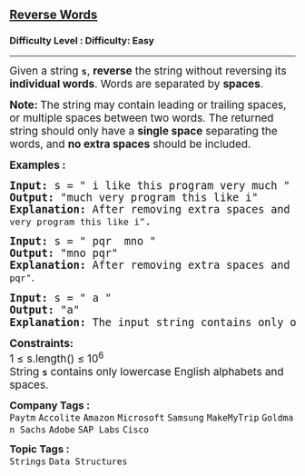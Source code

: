 <h2><a href="https://www.geeksforgeeks.org/problems/reverse-words-in-a-given-string5459/1?page=6&category=Strings&difficulty=Easy&status=unsolved&sortBy=latest">Reverse Words</a></h2><h3>Difficulty Level : Difficulty: Easy</h3><hr><div class="problems_problem_content__Xm_eO"><p><span style="font-size: 14pt;">Given a string <strong><code>s</code></strong>, <strong>reverse</strong> the string without reversing its <strong>individual words</strong>. Words are separated by <strong>spaces</strong>.</span></p>
<p><span style="font-size: 14pt;"><strong>Note: </strong>The string may contain leading or trailing spaces, or multiple spaces between two words. The returned string should only have a <strong>single space</strong> separating the words, and <strong>no extra spaces</strong> should be included.</span></p>
<p><span style="font-size: 14pt;"><strong>Examples :</strong></span></p>
<pre><span style="font-size: 14pt;"><strong>Input: </strong>s = " i like this program very much "<br><strong>Output: </strong>"much very program this like i"<strong>
Explanation: </strong>After removing extra spaces and reversing the whole string (not individual words), the input string becomes <code>"much very program this like i"</code>. </span></pre>
<pre><span style="font-size: 14pt;"><strong>Input: </strong>s = " pqr  mno "
<strong>Output: </strong>"mno pqr"<strong>
Explanation: </strong>After removing extra spaces and reversing the whole string, the input string becomes <code>"mno pqr"</code><span style="font-family: -apple-system, BlinkMacSystemFont, 'Segoe UI', Roboto, Oxygen, Ubuntu, Cantarell, 'Open Sans', 'Helvetica Neue', sans-serif;">.</span> </span></pre>
<pre><span style="font-size: 14pt;"><strong>Input: </strong>s = " a "
<strong>Output: </strong>"a"<strong>
Explanation: </strong>The input string contains only one word with extra spaces around it. After removing the extra spaces, the output is <code>"a"</code><span style="font-family: -apple-system, BlinkMacSystemFont, 'Segoe UI', Roboto, Oxygen, Ubuntu, Cantarell, 'Open Sans', 'Helvetica Neue', sans-serif;">.</span></span></pre>
<p><span style="font-size: 14pt;"><strong>Constraints:</strong><br>1 ≤ s.length() ≤ 10<sup>6<br></sup>String <strong><code>s</code></strong> contains only lowercase English alphabets and spaces.</span></p></div><p><span style=font-size:18px><strong>Company Tags : </strong><br><code>Paytm</code>&nbsp;<code>Accolite</code>&nbsp;<code>Amazon</code>&nbsp;<code>Microsoft</code>&nbsp;<code>Samsung</code>&nbsp;<code>MakeMyTrip</code>&nbsp;<code>Goldman Sachs</code>&nbsp;<code>Adobe</code>&nbsp;<code>SAP Labs</code>&nbsp;<code>Cisco</code>&nbsp;<br><p><span style=font-size:18px><strong>Topic Tags : </strong><br><code>Strings</code>&nbsp;<code>Data Structures</code>&nbsp;